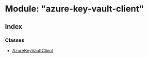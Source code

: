 # Module: "azure-key-vault-client"

## Index

### Classes

* [AzureKeyVaultClient](../classes/_azure_key_vault_client_.azurekeyvaultclient.md)
